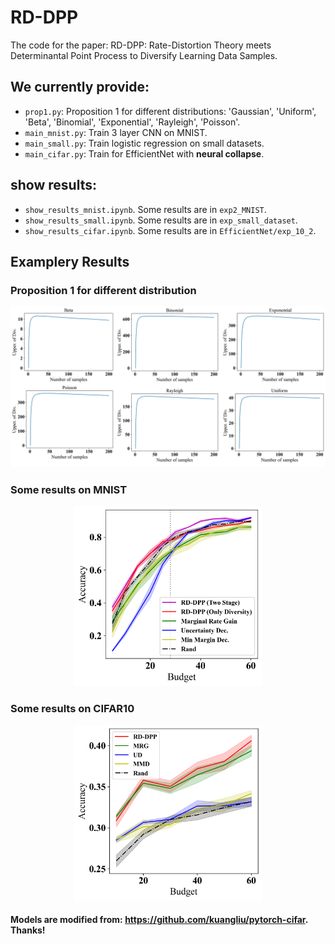 # RD-DPP
The code for the paper: RD-DPP: Rate-Distortion Theory meets Determinantal Point Process to Diversify Learning Data Samples.

## We currently provide:
- ```prop1.py```: Proposition 1 for different distributions:
'Gaussian', 'Uniform', 'Beta', 'Binomial', 'Exponential', 'Rayleigh', 'Poisson'.
- ```main_mnist.py```: Train 3 layer CNN on MNIST.
- ```main_small.py```: Train logistic regression on small datasets.
- ```main_cifar.py```: Train for EfficientNet with **neural collapse**. 


## show results:
- ```show_results_mnist.ipynb```. Some results are in ```exp2_MNIST```.
- ```show_results_small.ipynb```. Some results are in ```exp_small_dataset```.
- ```show_results_cifar.ipynb```. Some results are in ```EfficientNet/exp_10_2```.


## Examplery Results
### Proposition 1 for different distribution
<div align="center">
	<img src="https://github.com/XiwenChen-Clemson/RD-DPP/blob/main/view_phase.jpg" alt="Editor" width="800">
</div>


### Some results on MNIST
<div align="center">
	<img src="https://github.com/XiwenChen-Clemson/RD-DPP/blob/main/MNIST_clean.png" alt="Editor" width="300">
</div>

### Some results on CIFAR10

<div align="center">
	<img src="https://github.com/XiwenChen-Clemson/RD-DPP/blob/main/EfficientNet_CIFAR10_10.png" alt="Editor" width="300">
</div>





#### Models are modified from: https://github.com/kuangliu/pytorch-cifar. Thanks!



